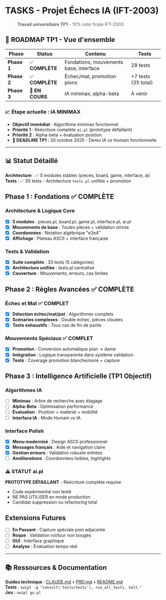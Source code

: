 # TASKS - Projet Échecs IA (IFT-2003)

> **Travail universitaire TP1** - 10% note finale IFT-2003

## 🎯 ROADMAP TP1 - Vue d'ensemble

| Phase | Status | Contenu | Tests |
|-------|--------|---------|-------|
| **Phase 1** | ✅ **COMPLÈTE** | Fondations, mouvements base, interface | 28 tests |
| **Phase 2** | ✅ **COMPLÈTE** | Échec/mat, promotion pions | +7 tests (35 total) |
| **Phase 3** | 🚧 **EN COURS** | IA minimax, alpha-beta | À venir |

### 📈 Étape actuelle : IA MINIMAX
- **Objectif immédiat** : Algorithme minimax fonctionnel
- **Priorité 1** : Réécriture complète `ai.pl` (prototype défaillant)  
- **Priorité 2** : Alpha-beta + évaluation position
- **📅 DEADLINE TP1** : 20 octobre 2025 - Demo IA vs Humain fonctionnelle

---

## 📊 Statut Détaillé

**Architecture** : ✅ 5 modules stables (pieces, board, game, interface, ai)  
**Tests** : ✅ 35 tests - Architecture `tests.pl` unifiée + promotion

## Phase 1 : Fondations ✅ COMPLÈTE

### Architecture & Logique Core
- [x] **5 modules** : pieces.pl, board.pl, game.pl, interface.pl, ai.pl
- [x] **Mouvements de base** : Toutes pièces + validation stricte
- [x] **Coordonnées** : Notation algébrique "e2e4" 
- [x] **Affichage** : Plateau ASCII + interface française

### Tests & Validation
- [x] **Suite complète** : 33 tests (5 catégories)
- [x] **Architecture unifiée** : tests.pl centralisé
- [x] **Couverture** : Mouvements, erreurs, cas limites

## Phase 2 : Règles Avancées ✅ COMPLÈTE

### Échec et Mat ✅ COMPLET
- [x] **Détection échec/mat/pat** : Algorithmes complets
- [x] **Scénarios complexes** : Double échec, pièces clouées
- [x] **Tests exhaustifs** : Tous cas de fin de partie

### Mouvements Spéciaux ✅ COMPLET
- [x] **Promotion** : Conversion automatique pion → dame
- [x] **Intégration** : Logique transparente dans système validation
- [x] **Tests** : Coverage promotion blanche/noire + capture

## Phase 3 : Intelligence Artificielle (TP1 Objectif)

### Algorithmes IA
- [ ] **Minimax** : Arbre de recherche avec élagage
- [ ] **Alpha-Beta** : Optimisation performance
- [ ] **Évaluation** : Position + matériel + mobilité
- [ ] **Interface IA** : Mode Humain vs IA

### Interface Polish
- [x] **Menu modernisé** : Design ASCII professionnel  
- [x] **Messages français** : Aide et navigation claire
- [x] **Gestion erreurs** : Validation robuste entrées
- [ ] **Améliorations** : Coordonnées lisibles, highlights

### ⚠️ STATUT ai.pl 
**PROTOTYPE DÉFAILLANT** - Réécriture complète requise
- Code expérimental non testé
- NE PAS UTILISER en mode production
- Candidat suppression ou refactoring total

## Extensions Futures

- [ ] **En Passant** : Capture spéciale pion adjacente
- [ ] **Roque** : Validation roi/tour non bougés  
- [ ] **GUI** : Interface graphique  
- [ ] **Analyse** : Évaluation temps réel

---

## 📚 Ressources & Documentation

**Guides technique** : [CLAUDE.md](../.claude/CLAUDE.md) • [PRD.md](PRD.md) • [README.md](../README.md)  
**Tests** : `swipl -g "consult('tests/tests'), run_all_tests, halt."`  
**Jeu** : `swipl go.pl`